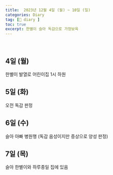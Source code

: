 ```yaml
---
title:  2023년 12월 4일 (월) ~ 10일 (일)
categories: Diary
tag: [📒 diary ]
toc: true
excerpt: 한별이 슬아 독감으로 가정보육
---
```

​

## 4일 (월)

한별이 발열로 어린이집 1시 하원

## 5일 (화)

오전 독감 판정

## 6일 (수)

슬아 아빠 병원행 (독감 음성이지만 증상으로 양성 판정)

## 7일 (목)

슬아 한별이와 하루종일 집에 있음


<br><br><br>
